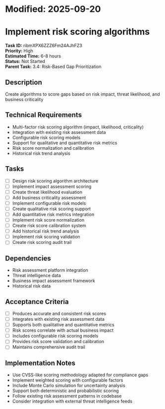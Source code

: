 # Modified: 2025-09-20

# Implement risk scoring algorithms

**Task ID:** ribmXPX6ZZZ6Fm24AJhFZ3  
**Priority:** High  
**Estimated Time:** 6-8 hours  
**Status:** Not Started  
**Parent Task:** 3.4: Risk-Based Gap Prioritization

## Description
Create algorithms to score gaps based on risk impact, threat likelihood, and business criticality

## Technical Requirements
- Multi-factor risk scoring algorithm (impact, likelihood, criticality)
- Integration with existing risk assessment data
- Configurable risk scoring models
- Support for qualitative and quantitative risk metrics
- Risk score normalization and calibration
- Historical risk trend analysis

## Tasks
- [ ] Design risk scoring algorithm architecture
- [ ] Implement impact assessment scoring
- [ ] Create threat likelihood evaluation
- [ ] Add business criticality assessment
- [ ] Implement configurable risk models
- [ ] Create qualitative risk scoring support
- [ ] Add quantitative risk metrics integration
- [ ] Implement risk score normalization
- [ ] Create risk score calibration system
- [ ] Add historical risk trend analysis
- [ ] Implement risk scoring validation
- [ ] Create risk scoring audit trail

## Dependencies
- Risk assessment platform integration
- Threat intelligence data
- Business impact assessment framework
- Historical risk data

## Acceptance Criteria
- [ ] Produces accurate and consistent risk scores
- [ ] Integrates with existing risk assessment data
- [ ] Supports both qualitative and quantitative metrics
- [ ] Risk scores correlate with actual business impact
- [ ] Includes configurable risk scoring models
- [ ] Provides risk score validation and calibration
- [ ] Maintains comprehensive audit trail

## Implementation Notes
- Use CVSS-like scoring methodology adapted for compliance gaps
- Implement weighted scoring with configurable factors
- Include Monte Carlo simulation for uncertainty analysis
- Support both deterministic and probabilistic scoring
- Follow existing risk assessment patterns in codebase
- Consider integration with external threat intelligence feeds
